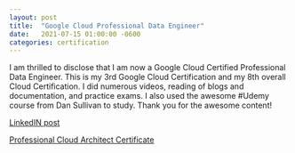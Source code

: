 ```yaml
---
layout: post
title:  "Google Cloud Professional Data Engineer"
date:   2021-07-15 01:00:00 -0600
categories: certification
---
```


I am thrilled to disclose that I am now a Google Cloud Certified Professional Data Engineer. This is my 3rd Google Cloud Certification and my 8th overall Cloud Certification. I did numerous videos, reading of blogs and documentation, and practice exams. I also used the awesome #Udemy course from Dan Sullivan to study. Thank you for the awesome content!

[LinkedIN post](https://www.linkedin.com/posts/aaronblythe_professional-data-engineer-aaron-blythe-activity-6821078239562272770-2Hal/) 

[Professional Cloud Architect Certificate](https://www.credential.net/427c7e5c-8210-4f8f-87ce-73f8c953b639)
